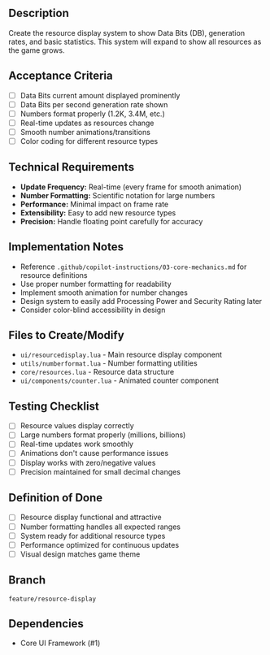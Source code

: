 ## Description
Create the resource display system to show Data Bits (DB), generation rates, and basic statistics. This system will expand to show all resources as the game grows.

## Acceptance Criteria
- [ ] Data Bits current amount displayed prominently
- [ ] Data Bits per second generation rate shown
- [ ] Numbers format properly (1.2K, 3.4M, etc.)
- [ ] Real-time updates as resources change
- [ ] Smooth number animations/transitions
- [ ] Color coding for different resource types

## Technical Requirements
- **Update Frequency:** Real-time (every frame for smooth animation)
- **Number Formatting:** Scientific notation for large numbers
- **Performance:** Minimal impact on frame rate
- **Extensibility:** Easy to add new resource types
- **Precision:** Handle floating point carefully for accuracy

## Implementation Notes
- Reference `.github/copilot-instructions/03-core-mechanics.md` for resource definitions
- Use proper number formatting for readability
- Implement smooth animation for number changes
- Design system to easily add Processing Power and Security Rating later
- Consider color-blind accessibility in design

## Files to Create/Modify
- `ui/resourcedisplay.lua` - Main resource display component
- `utils/numberformat.lua` - Number formatting utilities
- `core/resources.lua` - Resource data structure
- `ui/components/counter.lua` - Animated counter component

## Testing Checklist
- [ ] Resource values display correctly
- [ ] Large numbers format properly (millions, billions)
- [ ] Real-time updates work smoothly
- [ ] Animations don't cause performance issues
- [ ] Display works with zero/negative values
- [ ] Precision maintained for small decimal changes

## Definition of Done
- [ ] Resource display functional and attractive
- [ ] Number formatting handles all expected ranges
- [ ] System ready for additional resource types
- [ ] Performance optimized for continuous updates
- [ ] Visual design matches game theme

## Branch
`feature/resource-display`

## Dependencies
- Core UI Framework (#1)